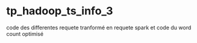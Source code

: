 # tp_hadoop_ts_info_3
code des differentes requete tranformé en requete spark et code du word count optimisé
